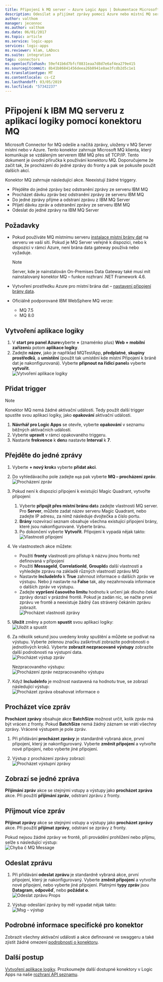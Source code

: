 ```yaml
---
title: Připojení k MQ server – Azure Logic Apps | Dokumentace Microsoftu
description: Odesílat a přijímat zprávy pomocí Azure nebo místní MQ server a Azure Logic Apps
author: valthom
manager: jeconnoc
ms.author: valthom
ms.date: 06/01/2017
ms.topic: article
ms.service: logic-apps
services: logic-apps
ms.reviewer: klam, LADocs
ms.suite: integration
tags: connectors
ms.openlocfilehash: 59ef41b6d7bfcf8831eaa7d8d7e6af4ea279e415
ms.sourcegitcommit: 8b41b86841456deea26b0941e8ae3fcdb2d5c1e1
ms.translationtype: MT
ms.contentlocale: cs-CZ
ms.lasthandoff: 03/05/2019
ms.locfileid: "57342237"
---
```

# <a name="connect-to-an-ibm-mq-server-from-logic-apps-using-the-mq-connector"></a>Připojení k IBM MQ serveru z aplikací logiky pomocí konektoru MQ

Microsoft Connector for MQ odešle a načítá zprávy, uloženy v MQ Server místní nebo v Azure. Tento konektor zahrnuje Microsoft MQ klienta, který komunikuje se vzdáleným serverem IBM MQ přes síť TCP/IP. Tento dokument je úvodní příručka k používání konektoru MQ. Doporučujeme že začít tak, že procházení do jedné zprávy do fronty a pak se pokusíte použít dalších akcí.

Konektor MQ zahrnuje následující akce. Neexistují žádné triggery.

- Přejděte do jedné zprávy bez odstranění zprávy ze serveru IBM MQ
- Procházet dávku zpráv bez odstranění zprávy ze serveru IBM MQ
- Do jedné zprávy přijme a odstraní zprávu z IBM MQ Server
- Přijetí dávku zpráv a odstranění zprávy ze serveru IBM MQ
- Odeslat do jedné zprávy na IBM MQ Server

## <a name="prerequisites"></a>Požadavky

* Pokud používáte MQ místnímu serveru [instalace místní brány dat](../logic-apps/logic-apps-gateway-install.md) na serveru ve vaší síti. Pokud je MQ Server veřejně k dispozici, nebo k dispozici v rámci Azure, není brána data gateway používá nebo vyžaduje.

    > [!NOTE]
    > Server, kde je nainstalován On-Premises Data Gateway také musí mít nainstalovaný konektor MQ – funkce rozhraní .NET Framework 4.6.

* Vytvoření prostředku Azure pro místní brána dat – [nastavení připojení brány data](../logic-apps/logic-apps-gateway-connection.md).

* Oficiálně podporované IBM WebSphere MQ verze:
    * MQ 7.5
    * MQ 8.0

## <a name="create-a-logic-app"></a>Vytvoření aplikace logiky

1. V **start pro panel Azure**vyberte **+** (znaménko plus) **Web + mobilní zařízení**a potom **aplikace logiky**.
2. Zadejte **název**, jako je například MQTestApp, **předplatné**, **skupiny prostředků**, a **umístění** (použít tak umístění kde místní Připojení k bráně dat je nakonfigurovaná). Vyberte **připnout na řídicí panel**a vyberte **vytvořit**.  
![Vytvoření aplikace logiky](media/connectors-create-api-mq/Create_Logic_App.png)

## <a name="add-a-trigger"></a>Přidat trigger

> [!NOTE]
> Konektor MQ nemá žádné aktivační události. Tedy použít další trigger spustíte svou aplikaci logiky, jako **opakování** aktivační události.

1. **Návrhář pro Logic Apps** se otevře, vyberte **opakování** v seznamu běžných aktivačních událostí.
2. Vyberte **upravit** v rámci opakovaného triggeru.
3. Nastavte **frekvence** k **den**a nastavte **Interval** k **7**.

## <a name="browse-a-single-message"></a>Přejděte do jedné zprávy
1. Vyberte **+ nový krok**a vyberte **přidat akci**.
2. Do vyhledávacího pole zadejte `mq`a pak vyberte **MQ – procházení zpráv**.  
![Procházení zpráv](media/connectors-create-api-mq/Browse_message.png)

3. Pokud není k dispozici připojení k existující Magic Quadrant, vytvořte připojení:  

    1. Vyberte **připojit přes místní bránu dat**a zadejte vlastnosti MQ server.  
    Pro **Server**, můžete zadat název serveru Magic Quadrant, nebo zadejte IP adresu, za nímž následuje dvojtečka a číslo portu.
    2. **Brány** rozevírací seznam obsahuje všechna existující připojení brány, které jsou nakonfigurované. Vyberte bránu.
    3. Po dokončení vyberte **Vytvořit**. Připojení k vypadá nějak takto:  
    ![Vlastnosti připojení](media/connectors-create-api-mq/Connection_Properties.png)

4. Ve vlastnostech akce můžete:  

    * Použití **fronty** vlastnosti pro přístup k názvu jinou frontu než definovaná v připojení
    * Použití **MessageId**, **CorrelationId**, **GroupId**a další vlastnosti a vyhledejte zprávu na základě různých vlastností zprávu MQ
    * Nastavte **IncludeInfo** k **True** zahrnout informace o dalších zpráv ve výstupu. Nebo ji nastavte na **False** tak, aby nezahrnovala informace o dalších zpráv ve výstupu.
    * Zadejte **vypršení časového limitu** hodnotu k určení jak dlouho čekat zprávy dorazí v prázdné frontě. Pokud je zadán nic, se načte první zprávu ve frontě a neexistuje žádný čas strávený čekáním zprávu zobrazit.  
    ![Procházet vlastnosti zprávy](media/connectors-create-api-mq/Browse_message_Props.png)

5. **Uložit** změny a potom **spustit** svou aplikaci logiky:  
![Uložit a spustit](media/connectors-create-api-mq/Save_Run.png)

6. Za několik sekund jsou uvedeny kroky spuštění a můžete se podívat na výstupu. Vyberte zelenou značku zaškrtnutí zobrazíte podrobnosti o jednotlivých kroků. Vyberte **zobrazit nezpracované výstupy** zobrazíte další podrobnosti na výstupní data.  
![Procházet výstup zpráv](media/connectors-create-api-mq/Browse_message_output.png)  

    Nezpracovaného výstupu:  
    ![Procházení zpráv nezpracovaného výstupu](media/connectors-create-api-mq/Browse_message_raw_output.png)

7. Když **IncludeInfo** je možnost nastavená na hodnotu true, se zobrazí následující výstup:  
![Procházet zpráva obsahovat informace o](media/connectors-create-api-mq/Browse_message_Include_Info.png)

## <a name="browse-multiple-messages"></a>Procházet více zpráv
**Procházet zprávy** obsahuje akce **BatchSize** možnost určit, kolik zpráv má být vrácen z fronty.  Pokud **BatchSize** nemá žádný záznam se vrátí všechny zprávy. Vrácené výstupem je pole zpráv.

1. Při přidávání **procházet zprávy** je standardně vybraná akce, první připojení, který je nakonfigurovaný. Vyberte **změnit připojení** a vytvořte nové připojení, nebo vyberte jiné připojení.

2. Výstup z procházení zprávy zobrazí:  
![Procházet výstupní zprávy](media/connectors-create-api-mq/Browse_messages_output.png)

## <a name="receive-a-single-message"></a>Zobrazí se jedné zpráva
**Přijímání zpráv** akce se stejnými vstupy a výstupy jako **procházet zpráva** akce. Při použití **přijímání zpráv**, odstraní zprávu z fronty.

## <a name="receive-multiple-messages"></a>Přijmout více zpráv
**Přijímat zprávy** akce se stejnými vstupy a výstupy jako **procházet zprávy** akce. Při použití **přijímat zprávy**, odstraní se zprávy z fronty.

Pokud nejsou žádné zprávy ve frontě, při provádění prohlížení nebo příjmu, selže s následující výstup:  
![Chyba č MQ Message](media/connectors-create-api-mq/MQ_No_Msg_Error.png)

## <a name="send-a-message"></a>Odeslat zprávu
1. Při přidávání **odeslat zprávu** je standardně vybraná akce, první připojení, který je nakonfigurovaný. Vyberte **změnit připojení** a vytvořte nové připojení, nebo vyberte jiné připojení. Platnými **typy zpráv** jsou **Datagram**, **odpověď**, nebo **požádat o**.  
![Odeslat zprávu Props](media/connectors-create-api-mq/Send_Msg_Props.png)

2. Výstup odesílání zprávy by měl vypadat nějak takto:  
![Msg – výstup](media/connectors-create-api-mq/Send_Msg_Output.png)

## <a name="connector-specific-details"></a>Podrobné informace specifické pro konektor

Zobrazit všechny aktivační události a akce definované ve swaggeru a také zjistit žádné omezení [podrobnosti o konektoru](/connectors/mq/).

## <a name="next-steps"></a>Další postup
[Vytvoření aplikace logiky](../logic-apps/quickstart-create-first-logic-app-workflow.md). Prozkoumejte další dostupné konektory v Logic Apps na naše [rozhraní API seznamu](apis-list.md).
